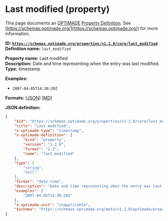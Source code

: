 # Last modified (property)
This page documents an [OPTIMADE](https://www.optimade.org/) [Property Definition](https://schemas.optimade.org/#definitions). See [https://schemas.optimade.org/](https://schemas.optimade.org/) for more information.

**ID: [`https://schemas.optimade.org/properties/v1.2.0/core/last_modified`](https://schemas.optimade.org/properties/v1.2.0/core/last_modified)**  
**Definition name:** `last_modified`

**Property name:** Last modified  
**Description:** Date and time representing when the entry was last modified.  
**Type:** timestamp  



**Examples:**

- `2007-04-05T14:30:20Z`

**Formats:** [[JSON](last_modified.json)] [[MD](last_modified.md)]

**JSON definition:**

``` json
{
    "$id": "https://schemas.optimade.org/properties/v1.2.0/core/last_modified",
    "title": "Last modified",
    "x-optimade-type": "timestamp",
    "x-optimade-definition": {
        "kind": "property",
        "version": "1.2.0",
        "format": "1.2",
        "name": "last_modified"
    },
    "type": [
        "string",
        "null"
    ],
    "format": "date-time",
    "description": "Date and time representing when the entry was last modified.",
    "examples": [
        "2007-04-05T14:30:20Z"
    ],
    "x-optimade-unit": "inapplicable",
    "$schema": "https://schemas.optimade.org/meta/v1.2.0/optimade/property_definition.md"
}
```